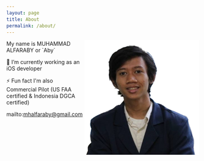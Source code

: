 ```yaml
---
layout: page
title: About
permalink: /about/
---
```


<img align="right" width="300" height="300" src="https://raw.githubusercontent.com/mhalfaraby/mhalfaraby.github.io/jekyll/images/aby.png">
My name is MUHAMMAD ALFARABY or `Aby` <br>

🔭 I’m currently working as an iOS developer

⚡ Fun fact I'm also Commercial Pilot (US FAA certified & Indonesia DGCA certified)

mailto:mhalfaraby@gmail.com
